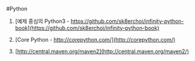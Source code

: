 #Python

1. [예제 중심의 Python3 - https://github.com/sk8erchoi/infinity-python-book](https://github.com/sk8erchoi/infinity-python-book)

2. [Core Python - http://corepython.com/](http://corepython.com/)

3. [http://central.maven.org/maven2](http://central.maven.org/maven2/)

